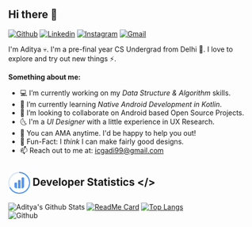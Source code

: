 ## Hi there 👋 
[![Github](https://img.shields.io/badge/-Github-000?style=flat&logo=Github&logoColor=white)](https://github.com/ydasc815)
[![Linkedin](https://img.shields.io/badge/-LinkedIn-blue?style=flat&logo=Linkedin&logoColor=white)](https://www.linkedin.com/in/ydasc815/)
[![Instagram](https://img.shields.io/badge/-Instagram-c13584?style=flat&labelColor=c13584&logo=instagram&logoColor=white)](https://www.instagram.com/this.is.adiii)
[![Gmail](https://img.shields.io/badge/-Gmail-c14438?style=flat&logo=Gmail&logoColor=white)](mailto:icgadi99@gmail.com)

I'm Aditya 💀. I'm a pre-final year CS Undergrad from Delhi 🐣. I love to explore and try out new things ⚡.

**Something about me:**
- 💻 I’m currently working on my *Data Structure & Algorithm* skills.
- 🌱 I’m currently learning *Native Android Development in Kotlin*.
- 👯 I’m looking to collaborate on Android based Open Source Projects.
- 🌜 I'm a *UI Designer* with a little experience in UX Research.
- 💬 You can AMA anytime. I'd be happy to help you out!
- 😬 Fun-Fact: I *think* I can make fairly good designs.
- 📫 Reach out to me at: icgadi99@gmail.com

## <img height="44dp" src="https://github.com/ydasc815/ydasc815/blob/master/stats.svg" align="center"/> Developer Statistics </>

![Aditya's Github Stats](https://github-readme-stats.vercel.app/api?username=ydasc815&show_icons=true&theme=buefy&count_private="true"&card_width="50%"&hide=issues,stars) [![ReadMe Card](https://github-readme-stats.vercel.app/api/pin/?username=ydasc815&repo=mentorship-android)](https://github.com/anuraghazra/github-readme-stats)
[![Top Langs](https://github-readme-stats.vercel.app/api/top-langs/?username=ydasc815&layout=compact&theme=buefy)](https://github.com/anuraghazra/github-readme-stats)
<img width="100%" height="240dp" align="right" alt="Github" src="https://raw.githubusercontent.com/onimur/.github/master/.resources/git-header.svg" />


